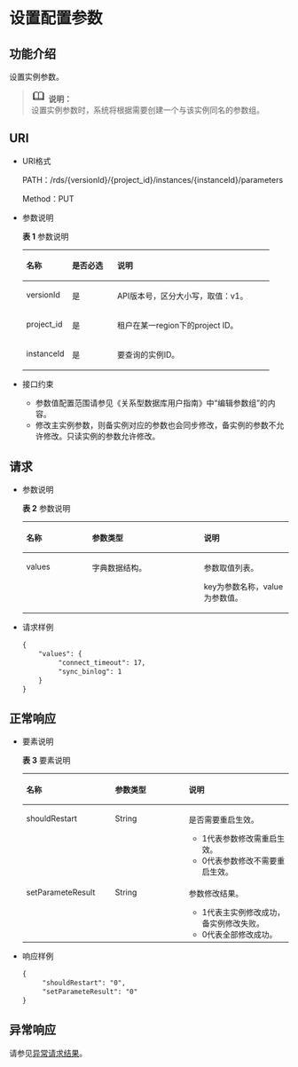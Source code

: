 # 设置配置参数<a name="zh-cn_topic_0034973638"></a>

## 功能介绍<a name="section4850156117316"></a>

设置实例参数。

>![](public_sys-resources/icon-note.gif) **说明：**   
>设置实例参数时，系统将根据需要创建一个与该实例同名的参数组。  

## URI<a name="section28961517113719"></a>

-   URI格式

    PATH：/rds/\{versionId\}/\{project\_id\}/instances/\{instanceId\}/parameters

    Method：PUT

-   参数说明

    **表 1**  参数说明

    <a name="table4657088"></a>
    <table><thead align="left"><tr id="row60083059"><th class="cellrowborder" valign="top" width="18.48%" id="mcps1.2.4.1.1"><p id="p34889605"><a name="p34889605"></a><a name="p34889605"></a>名称</p>
    </th>
    <th class="cellrowborder" valign="top" width="18.3%" id="mcps1.2.4.1.2"><p id="p7485743"><a name="p7485743"></a><a name="p7485743"></a>是否必选</p>
    </th>
    <th class="cellrowborder" valign="top" width="63.22%" id="mcps1.2.4.1.3"><p id="p2365466"><a name="p2365466"></a><a name="p2365466"></a>说明</p>
    </th>
    </tr>
    </thead>
    <tbody><tr id="row37362039152630"><td class="cellrowborder" valign="top" width="18.48%" headers="mcps1.2.4.1.1 "><p id="p19981318152634"><a name="p19981318152634"></a><a name="p19981318152634"></a>versionId</p>
    </td>
    <td class="cellrowborder" valign="top" width="18.3%" headers="mcps1.2.4.1.2 "><p id="p7874076152634"><a name="p7874076152634"></a><a name="p7874076152634"></a>是</p>
    </td>
    <td class="cellrowborder" valign="top" width="63.22%" headers="mcps1.2.4.1.3 "><p id="p33820426152634"><a name="p33820426152634"></a><a name="p33820426152634"></a>API版本号，区分大小写，取值：v1。</p>
    </td>
    </tr>
    <tr id="row57385070"><td class="cellrowborder" valign="top" width="18.48%" headers="mcps1.2.4.1.1 "><p id="p17679057"><a name="p17679057"></a><a name="p17679057"></a>project_id</p>
    </td>
    <td class="cellrowborder" valign="top" width="18.3%" headers="mcps1.2.4.1.2 "><p id="p22717550"><a name="p22717550"></a><a name="p22717550"></a>是</p>
    </td>
    <td class="cellrowborder" valign="top" width="63.22%" headers="mcps1.2.4.1.3 "><p id="p59352878163330"><a name="p59352878163330"></a><a name="p59352878163330"></a>租户在某一region下的project ID。</p>
    </td>
    </tr>
    <tr id="row2864326155157"><td class="cellrowborder" valign="top" width="18.48%" headers="mcps1.2.4.1.1 "><p id="p41557789155220"><a name="p41557789155220"></a><a name="p41557789155220"></a>instanceId</p>
    </td>
    <td class="cellrowborder" valign="top" width="18.3%" headers="mcps1.2.4.1.2 "><p id="p10737742155220"><a name="p10737742155220"></a><a name="p10737742155220"></a>是</p>
    </td>
    <td class="cellrowborder" valign="top" width="63.22%" headers="mcps1.2.4.1.3 "><p id="p64450739155220"><a name="p64450739155220"></a><a name="p64450739155220"></a>要查询的实例ID。</p>
    </td>
    </tr>
    </tbody>
    </table>

-   接口约束
    -   参数值配置范围请参见《关系型数据库用户指南》中“编辑参数组”的内容。
    -   修改主实例参数，则备实例对应的参数也会同步修改，备实例的参数不允许修改。只读实例的参数允许修改。


## 请求<a name="section3074340117316"></a>

-   参数说明

    **表 2**  参数说明

    <a name="table30427456"></a>
    <table><thead align="left"><tr id="row47542385"><th class="cellrowborder" valign="top" width="24.69%" id="mcps1.2.4.1.1"><p id="p25727981"><a name="p25727981"></a><a name="p25727981"></a>名称</p>
    </th>
    <th class="cellrowborder" valign="top" width="41.980000000000004%" id="mcps1.2.4.1.2"><p id="p3591713"><a name="p3591713"></a><a name="p3591713"></a>参数类型</p>
    </th>
    <th class="cellrowborder" valign="top" width="33.33%" id="mcps1.2.4.1.3"><p id="p22493366"><a name="p22493366"></a><a name="p22493366"></a>说明</p>
    </th>
    </tr>
    </thead>
    <tbody><tr id="row10023380"><td class="cellrowborder" valign="top" width="24.69%" headers="mcps1.2.4.1.1 "><p id="p6587426"><a name="p6587426"></a><a name="p6587426"></a>values</p>
    </td>
    <td class="cellrowborder" valign="top" width="41.980000000000004%" headers="mcps1.2.4.1.2 "><p id="p63819464"><a name="p63819464"></a><a name="p63819464"></a>字典数据结构。</p>
    </td>
    <td class="cellrowborder" valign="top" width="33.33%" headers="mcps1.2.4.1.3 "><p id="p17946858"><a name="p17946858"></a><a name="p17946858"></a>参数取值列表。</p>
    <p id="p3479331719245"><a name="p3479331719245"></a><a name="p3479331719245"></a>key为参数名称，value为参数值。</p>
    </td>
    </tr>
    </tbody>
    </table>


-   请求样例

    ```
    {
        "values": {
             "connect_timeout": 17,
             "sync_binlog": 1
        }
    }
    ```


## 正常响应<a name="section28521534113742"></a>

-   要素说明

    **表 3**  要素说明

    <a name="table37703499173158"></a>
    <table><thead align="left"><tr id="row66334950173158"><th class="cellrowborder" valign="top" width="33.33333333333333%" id="mcps1.2.4.1.1"><p id="p4421832173158"><a name="p4421832173158"></a><a name="p4421832173158"></a>名称</p>
    </th>
    <th class="cellrowborder" valign="top" width="27.69276927692769%" id="mcps1.2.4.1.2"><p id="p22624127173158"><a name="p22624127173158"></a><a name="p22624127173158"></a>参数类型</p>
    </th>
    <th class="cellrowborder" valign="top" width="38.97389738973897%" id="mcps1.2.4.1.3"><p id="p20615027173158"><a name="p20615027173158"></a><a name="p20615027173158"></a>说明</p>
    </th>
    </tr>
    </thead>
    <tbody><tr id="row59204491173158"><td class="cellrowborder" valign="top" width="33.33333333333333%" headers="mcps1.2.4.1.1 "><p id="p30834480173158"><a name="p30834480173158"></a><a name="p30834480173158"></a>shouldRestart</p>
    </td>
    <td class="cellrowborder" valign="top" width="27.69276927692769%" headers="mcps1.2.4.1.2 "><p id="p14564937173158"><a name="p14564937173158"></a><a name="p14564937173158"></a>String</p>
    </td>
    <td class="cellrowborder" valign="top" width="38.97389738973897%" headers="mcps1.2.4.1.3 "><p id="p1227762316311"><a name="p1227762316311"></a><a name="p1227762316311"></a>是否需要重启生效。</p>
    <a name="ul199728241833"></a><a name="ul199728241833"></a><ul id="ul199728241833"><li>1代表参数修改需重启生效。</li><li>0代表参数修改不需要重启生效。</li></ul>
    </td>
    </tr>
    <tr id="row14638904173158"><td class="cellrowborder" valign="top" width="33.33333333333333%" headers="mcps1.2.4.1.1 "><p id="p44900547173158"><a name="p44900547173158"></a><a name="p44900547173158"></a>setParameteResult</p>
    </td>
    <td class="cellrowborder" valign="top" width="27.69276927692769%" headers="mcps1.2.4.1.2 "><p id="p13065695173158"><a name="p13065695173158"></a><a name="p13065695173158"></a>String</p>
    </td>
    <td class="cellrowborder" valign="top" width="38.97389738973897%" headers="mcps1.2.4.1.3 "><p id="p56315328316"><a name="p56315328316"></a><a name="p56315328316"></a>参数修改结果。</p>
    <a name="ul199986321133"></a><a name="ul199986321133"></a><ul id="ul199986321133"><li>1代表主实例修改成功，备实例修改失败。</li><li>0代表全部修改成功。</li></ul>
    </td>
    </tr>
    </tbody>
    </table>


-   响应样例

    ```
    { 
         "shouldRestart": "0",
         "setParameteResult": "0" 
    }
    ```


## 异常响应<a name="section51597550"></a>

请参见[异常请求结果](zh-cn_topic_0165937647.md)。

